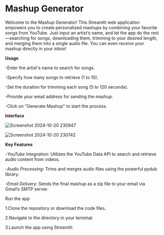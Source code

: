 # Mashup Generator 

Welcome to the Mashup Generator! This Streamlit web application empowers you to create personalized mashups by combining your favorite songs from YouTube. Just input an artist’s name, and let the app do the rest—searching for songs, downloading them, trimming to your desired length, and merging them into a single audio file. You can even receive your mashup directly in your inbox!

**Usage**

-Enter the artist's name to search for songs.

-Specify how many songs to retrieve (1 to 10).

-Set the duration for trimming each song (5 to 120 seconds).

-Provide your email address for sending the mashup.

-Click on "Generate Mashup" to start the process.

**Interface**

![Screenshot 2024-10-20 230947](https://github.com/user-attachments/assets/aee46797-25eb-40cc-a2b2-e52fe99b35bc)

![Screenshot 2024-10-20 230742](https://github.com/user-attachments/assets/85150ef5-4849-45a3-9409-24c3b45f7445)


**Key Features**

-_YouTube Integration_: Utilizes the YouTube Data API to search and retrieve audio content from videos.

-_Audio Processing_: Trims and merges audio files using the powerful pydub library.

-_Email Delivery_: Sends the final mashup as a zip file to your email via Gmail’s SMTP server.


Run the app

1.Clone the repository or download the code files.

2.Navigate to the directory in your terminal.

3.Launch the app using Streamlit:

   ``` streamlit run streamlit_app.py
   ```
